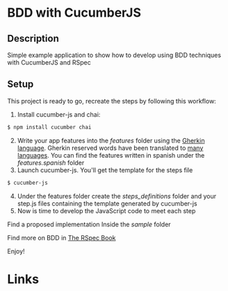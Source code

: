 # BDD with CucumberJS

## Description ##

Ѕimple example application to show how to develop using BDD techniques with
CucumberJS and RSpec

## Setup ##

This project is ready to go, recreate the steps by following this workflow:

 1. Install cucumber-js and chai:
```bash
$ npm install cucumber chai
```
 2. Write your app features into the *features* folder using the [Gherkin
    language][1]. Gherkin reserved words have been translated to [many
    languages][2]. You can find the features written in spanish under
    the *features.spanish* folder
 3. Launch cucumber-js. You'll get the template for the steps file
```bash
$ cucumber-js
```
 4. Under the features folder create the *steps_definitions* folder and
    your step.js files containing the template generated by cucumber-js
 5. Now is time to develop the JavaScript code to meet each step

Find a proposed implementation Inside the *sample* folder

Find more on BDD in [The RSpec Book][3]

Enjoy!

# Links

[1]: https://github.com/cucumber/gherkin
[2]: https://github.com/cucumber/cucumber/wiki/Spoken-languages
[3]: https://pragprog.com/book/achbd/the-rspec-book
